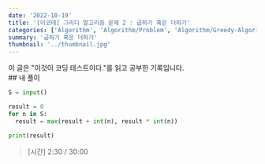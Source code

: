 ```yaml
---
date: '2022-10-19'
title: '[이코테] 그리디 알고리즘 문제 2 : 곱하기 혹은 더하기'
categories: ['Algorithm', 'Algorithm/Problem', 'Algorithm/Greedy-Algorithm']
summary: '곱하기 혹은 더하기'
thumbnail: '../thumbnail.jpg'
---
```


<div class="noticeBox">이 글은 "이것이 코딩 테스트이다."를 읽고 공부한 기록입니다.</div>
## 내 풀이

```python
S = input()

result = 0
for n in S:
  result = max(result + int(n), result * int(n))

print(result)
```

> [시간] 2:30 / 30:00
